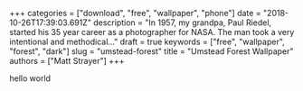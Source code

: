 +++
categories = ["download", "free", "wallpaper", "phone"]
date = "2018-10-26T17:39:03.691Z"
description = "In 1957, my grandpa, Paul Riedel, started his 35 year career as a photographer for NASA. The man took a very intentional and methodical…"
draft = true
keywords = ["free", "wallpaper", "forest", "dark"]
slug = "umstead-forest"
title = "Umstead Forest Wallpaper"
authors = ["Matt Strayer"]
+++

hello world